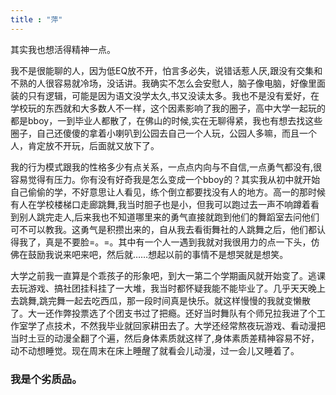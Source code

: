 ```yaml
---
title : "萍"
---
```



<p>其实我也想活得精神一点。</p>
<p>我不是很能聊的人，因为低EQ放不开，怕言多必失，说错话惹人厌,跟没有交集和不熟的人很容易就冷场，没话讲。我确实不怎么会安慰人，脑子像电脑，好像里面装的只有逻辑，可能是因为语文没学太久,书又没读太多。我也不是没有爱好，在学校玩的东西就和大多数人不一样，这个因素影响了我的圈子，高中大学一起玩的都是bboy，一到毕业人都散了，在佛山的时候,实在无聊得紧，我也有想去找这些圈子，自己还傻傻的拿着小喇叭到公园去自己一个人玩，公园人多嘛，而且一个人，肯定放不开玩，后面就又放下了。</p>
<p>我的行为模式跟我的性格多少有点关系，一点点内向与不自信,一点勇气都没有,很容易觉得有压力。你有没有好奇我是怎么变成一个bboy的？其实我从初中就开始自己偷偷的学，不好意思让人看见，练个倒立都要找没有人的地方。高一的那时候有人在学校楼梯口走廊跳舞,我当时胆子也是小，但我可以跑过去一声不响蹲着看到别人跳完走人,后来我也不知道哪里来的勇气直接就跑到他们的舞蹈室去问他们可不可以教我。这勇气是积攒出来的，自从我去看街舞社的人跳舞之后，他们都认得我了，真是不要脸=。=。其中有一个人一遇到我就对我很用力的点一下头，仿佛在鼓励我说来吧来吧，然后就……想起以前的事情不是想哭就是想笑。</p>
<p>大学之前我一直算是个乖孩子的形象吧，到大一第二个学期画风就开始变了。逃课去玩游戏、搞社团挂科挂了一大堆，我当时都怀疑我能不能毕业了。几乎天天晚上去跳舞,跳完舞一起去吃西瓜，那一段时间真是快乐。就这样慢慢的我就变懒散了。大一还作弊投票选了个团支书过了把瘾。还好当时舞队有个师兄拉我进了个工作室学了点技术，不然我毕业就回家耕田去了。大学还经常熬夜玩游戏、看动漫把当时土豆的动漫全翻了个遍，然后身体素质就这样了,身体素质差精神容易不好，动不动想睡觉。现在周末在床上睡醒了就看会儿动漫，过一会儿又睡着了。</p>
<h3>我是个劣质品。</h3>




